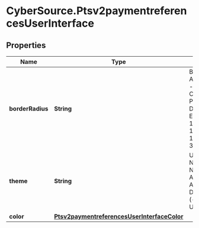 # CyberSource.Ptsv2paymentreferencesUserInterface

## Properties
Name | Type | Description | Notes
------------ | ------------- | ------------- | -------------
**borderRadius** | **String** | Border Radius, Allowed Values - Number, Chars, SPACE, Percentage(%), DOT(.), Example '25px 10px 25px 10px'; '2em 1em 0.5em 3em'  | [optional] 
**theme** | **String** | UI Theme Name/Design Name - Allowed Chars: Alpha Numeric, Dot (.), Hyphen (-), Underscore (_)  | [optional] 
**color** | [**Ptsv2paymentreferencesUserInterfaceColor**](Ptsv2paymentreferencesUserInterfaceColor.md) |  | [optional] 


